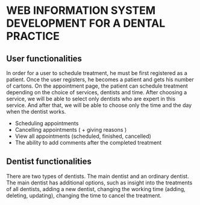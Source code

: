# WEB INFORMATION SYSTEM DEVELOPMENT FOR A DENTAL PRACTICE

## User functionalities

In order for a user to schedule treatment, he must be first registered as a patient.
Once the user registers, he becomes a patient and gets his number of cartons.
On the appointment page, the patient can schedule treatment depending on the choice of services, dentists and time. After choosing a service, we will be able to select only dentists who are expert in this service. And after that, we will be able to choose only the time and the day when the dentist works.

-	Scheduling appointments
-	Cancelling appointments ( + giving reasons )
-	View all appointments (scheduled, finished, cancelled)
-	The ability to add comments after the completed treatment

## Dentist functionalities

There are two types of dentists. The main dentist and an ordinary dentist. The main dentist has additional options, such as insight into the treatments of all dentists, adding a new dentist, changing the working time (adding, deleting, updating), changing the time to cancel the treatment.
